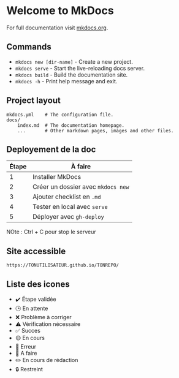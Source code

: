 # Welcome to MkDocs

For full documentation visit [mkdocs.org](https://www.mkdocs.org).

## Commands

* `mkdocs new [dir-name]` - Create a new project.
* `mkdocs serve` - Start the live-reloading docs server.
* `mkdocs build` - Build the documentation site.
* `mkdocs -h` - Print help message and exit.

## Project layout

    mkdocs.yml    # The configuration file.
    docs/
        index.md  # The documentation homepage.
        ...       # Other markdown pages, images and other files.


## Deployement de la doc

| Étape | À faire                            |
| ----- | ---------------------------------- |
| 1     | Installer MkDocs                   |
| 2     | Créer un dossier avec `mkdocs new` |
| 3     | Ajouter checklist en `.md`         |
| 4     | Tester en local avec `serve`       |
| 5     | Déployer avec `gh-deploy`          |

NOte : Ctrl + C pour stop le serveur

## Site accessible 

```
https://TONUTILISATEUR.github.io/TONREPO/
```

## Liste des icones 

- ✔️ Étape validée
- 🕒 En attente
- ❌ Problème à corriger
- ⚠️ Vérification nécessaire
- ✅ Succes
- 🟡 En cours
- 🔴 Erreur
- 📝 A faire
- ✏️ En cours de rédaction
- 🔒 Restreint

